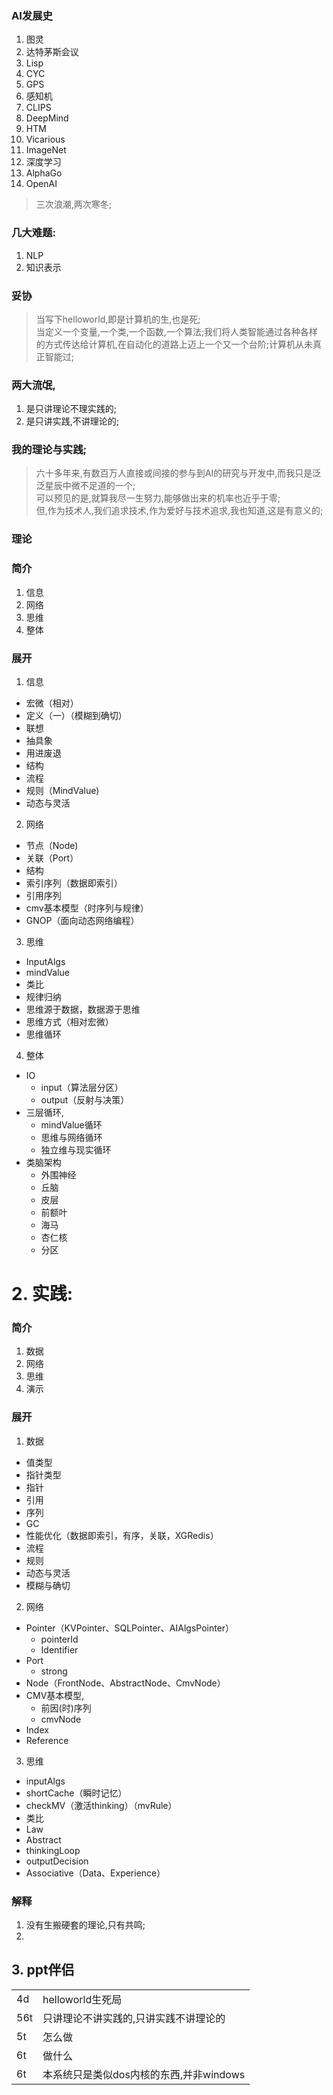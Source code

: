 ### AI发展史

1. 图灵
1. 达特茅斯会议
2. Lisp
3. CYC
4. GPS
5. 感知机
6. CLIPS
7. DeepMind
8. HTM
9. Vicarious
10. ImageNet
11. 深度学习
12. AlphaGo
13. OpenAI

> 三次浪潮,两次寒冬;


### 几大难题:

1. NLP
2. 知识表示

### 妥协

> 当写下helloworld,即是计算机的生,也是死;  
> 当定义一个变量,一个类,一个函数,一个算法;我们将人类智能通过各种各样的方式传达给计算机,在自动化的道路上迈上一个又一个台阶;计算机从未真正智能过;


### 两大流氓,
1. 是只讲理论不理实践的;
2. 是只讲实践,不讲理论的;


### 我的理论与实践;

> 六十多年来,有数百万人直接或间接的参与到AI的研究与开发中,而我只是泛泛星辰中微不足道的一个;  
> 可以预见的是,就算我尽一生努力,能够做出来的机率也近乎于零;  
> 但,作为技术人,我们追求技术,作为爱好与技术追求,我也知道,这是有意义的;  


### 理论



### 简介

1. 信息
2. 网络
3. 思维
4. 整体

### 展开

1. 信息
  * 宏微（相对）
  * 定义（一）（模糊到确切）
  * 联想
  * 抽具象
  * 用进废退
  * 结构
  * 流程
  * 规则（MindValue)
  * 动态与灵活
2. 网络
  * 节点（Node)
  * 关联（Port）
  * 结构
  * 索引序列（数据即索引）
  * 引用序列
  * cmv基本模型（时序列与规律）
  * GNOP（面向动态网络编程）
3. 思维
  * InputAlgs
  * mindValue
  * 类比
  * 规律归纳
  * 思维源于数据，数据源于思维
  * 思维方式（相对宏微）
  * 思维循环
4. 整体
  * IO
    - input（算法层分区）
    - output（反射与决策）
  * 三层循环,
    - mindValue循环
    - 思维与网络循环
    - 独立维与现实循环
  * 类脑架构
    - 外围神经
    - 丘脑
    - 皮层
    - 前额叶
    - 海马
    - 杏仁核
    - 分区



# 2. 实践:

### 简介

1. 数据
2. 网络
3. 思维
4. 演示

### 展开

1. 数据
  * 值类型
  * 指针类型
  * 指针
  * 引用
  * 序列
  * GC
  * 性能优化（数据即索引，有序，关联，XGRedis）
  * 流程
  * 规则
  * 动态与灵活
  * 模糊与确切
2. 网络
  * Pointer（KVPointer、SQLPointer、AIAlgsPointer）
    - pointerId
    - Identifier
  * Port
    - strong
  * Node（FrontNode、AbstractNode、CmvNode）
  * CMV基本模型,
    * 前因(时)序列
    * cmvNode
  * Index
  * Reference
3. 思维
  * inputAlgs
  * shortCache（瞬时记忆）
  * checkMV（激活thinking）（mvRule）
  * 类比
  * Law
  * Abstract
  * thinkingLoop
  * outputDecision
  * Associative（Data、Experience）




### 解释

1. 没有生搬硬套的理论,只有共鸣;
2.



## 3. ppt伴侣

|  |  |
| --- | --- |
| 4d | helloworld生死局 |
| 56t | 只讲理论不讲实践的,只讲实践不讲理论的 |
| 5t | 怎么做 |
| 6t | 做什么 |
| 6t | 本系统只是类似dos内核的东西,并非windows |
